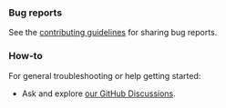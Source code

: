 ### Bug reports

See the [contributing guidelines](CONTRIBUTING.md) for sharing bug reports.

### How-to

For general troubleshooting or help getting started:

- Ask and explore [our GitHub Discussions](https://github.com/Yuba-Technology/WorkflowX/discussions).
